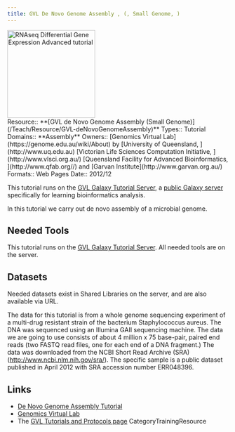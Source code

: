 ```yaml
---
title: GVL De Novo Genome Assembly , (, Small Genome, )
---
```

<div class='center'>
<a href='https://docs.google.com/document/pub?id=1N3AB9ptISUu4zULqe1kXpVF0BDyGb5f5yzxWSJd_WNM'><img src='/PublicGalaxyServers/GenomicsVirtualLab300.png' alt='RNAseq Differential Gene Expression Advanced tutorial' height="200" /></a>
</div>





<div class='deploymentbox'>
 Resource:: **[GVL de Novo Genome Assembly (Small Genome)](/Teach/Resource/GVL-deNovoGenomeAssembly)**
 Types:: Tutorial
 Domains:: **Assembly** 
 Owners:: [Genomics Virtual Lab](https://genome.edu.au/wiki/About) by [University of Queensland, ](http://www.uq.edu.au) [Victorian Life Sciences Computation Initiative, ](http://www.vlsci.org.au/) [Queensland Facility for Advanced Bioinformatics, ](http://www.qfab.org//) and [Garvan Institute](http://www.garvan.org.au/)
 Formats:: Web Pages  
 Date:: 2012/12 
</div>

This tutorial runs on the [GVL Galaxy Tutorial Server](http://galaxy-tut.genome.edu.au/), a [public Galaxy server](/PublicGalaxyServers) specifically for learning bioinformatics analysis.

In this tutorial we carry out de novo assembly of a microbial genome.

## Needed Tools

This tutorial runs on the [GVL Galaxy Tutorial Server](http://galaxy-tut.genome.edu.au/).  All needed tools are on the server.

## Datasets

Needed datasets exist in Shared Libraries on the server, and are also available via URL.

The data for this tutorial is from a whole genome sequencing experiment of a multi-drug resistant strain of the bacterium Staphylococcus aureus. The DNA was sequenced using an Illumina GAII sequencing machine. The data we are going to use consists of about 4 million x 75 base-pair, paired end reads (two FASTQ read files, one for each end of a DNA fragment.) The data was downloaded from the NCBI Short Read Archive (SRA) (http://www.ncbi.nlm.nih.gov/sra/). The specific sample is a public dataset published in April 2012 with SRA accession number ERR048396.

## Links

* [De Novo Genome Assembly Tutorial](https://docs.google.com/document/pub?id=1N3AB9ptISUu4zULqe1kXpVF0BDyGb5f5yzxWSJd_WNM)
* [Genomics Virtual Lab](https://genome.edu.au/wiki/GVL)
* The [GVL Tutorials and Protocols page](https://genome.edu.au/wiki/Learn)
CategoryTrainingResource

